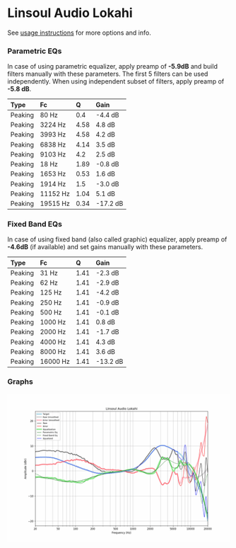 # Linsoul Audio Lokahi
See [usage instructions](https://github.com/jaakkopasanen/AutoEq#usage) for more options and info.

### Parametric EQs
In case of using parametric equalizer, apply preamp of **-5.9dB** and build filters manually
with these parameters. The first 5 filters can be used independently.
When using independent subset of filters, apply preamp of **-5.8 dB**.

| Type    | Fc       |    Q | Gain     |
|:--------|:---------|:-----|:---------|
| Peaking | 80 Hz    | 0.4  | -4.4 dB  |
| Peaking | 3224 Hz  | 4.58 | 4.8 dB   |
| Peaking | 3993 Hz  | 4.58 | 4.2 dB   |
| Peaking | 6838 Hz  | 4.14 | 3.5 dB   |
| Peaking | 9103 Hz  | 4.2  | 2.5 dB   |
| Peaking | 18 Hz    | 1.89 | -0.8 dB  |
| Peaking | 1653 Hz  | 0.53 | 1.6 dB   |
| Peaking | 1914 Hz  | 1.5  | -3.0 dB  |
| Peaking | 11152 Hz | 1.04 | 5.1 dB   |
| Peaking | 19515 Hz | 0.34 | -17.2 dB |

### Fixed Band EQs
In case of using fixed band (also called graphic) equalizer, apply preamp of **-4.6dB**
(if available) and set gains manually with these parameters.

| Type    | Fc       |    Q | Gain     |
|:--------|:---------|:-----|:---------|
| Peaking | 31 Hz    | 1.41 | -2.3 dB  |
| Peaking | 62 Hz    | 1.41 | -2.9 dB  |
| Peaking | 125 Hz   | 1.41 | -4.2 dB  |
| Peaking | 250 Hz   | 1.41 | -0.9 dB  |
| Peaking | 500 Hz   | 1.41 | -0.1 dB  |
| Peaking | 1000 Hz  | 1.41 | 0.8 dB   |
| Peaking | 2000 Hz  | 1.41 | -1.7 dB  |
| Peaking | 4000 Hz  | 1.41 | 4.3 dB   |
| Peaking | 8000 Hz  | 1.41 | 3.6 dB   |
| Peaking | 16000 Hz | 1.41 | -13.2 dB |

### Graphs
![](./Linsoul%20Audio%20Lokahi.png)